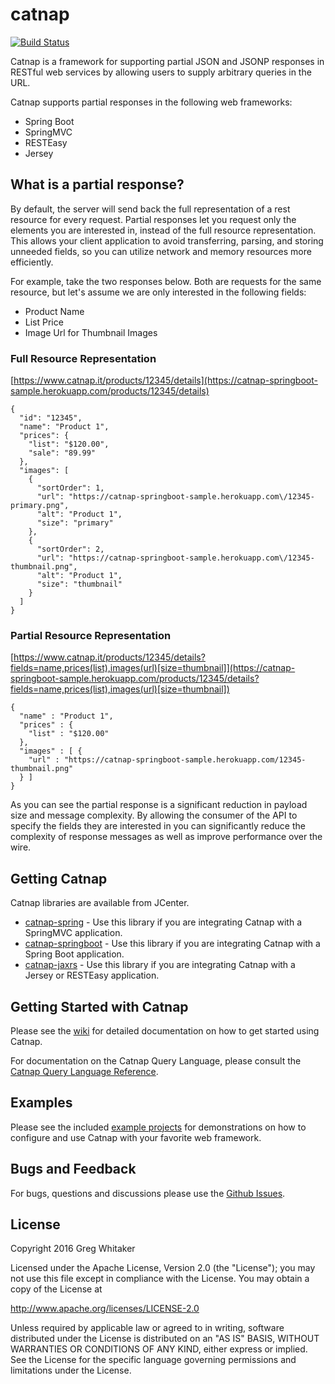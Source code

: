 # catnap
[![Build Status](https://travis-ci.org/gregwhitaker/catnap.svg?branch=catnap2)](https://travis-ci.org/gregwhitaker/catnap)

Catnap is a framework for supporting partial JSON and JSONP responses in RESTful web services by allowing users to supply arbitrary queries in the URL.

Catnap supports partial responses in the following web frameworks:

* 	Spring Boot
* 	SpringMVC
* 	RESTEasy
* 	Jersey

## What is a partial response?
By default, the server will send back the full representation of a rest resource for every request.  Partial responses let you request only the elements you are interested in, instead of the full resource representation.  This allows your client application to avoid transferring, parsing, and storing unneeded fields, so you can utilize network and memory resources more efficiently.

For example, take the two responses below.  Both are requests for the same resource, but let's assume we are only interested in the following fields:

*	Product Name
*	List Price
*	Image Url for Thumbnail Images

### Full Resource Representation
[https://www.catnap.it/products/12345/details](https://catnap-springboot-sample.herokuapp.com/products/12345/details)

	{
	  "id": "12345",
	  "name": "Product 1",
	  "prices": {
	    "list": "$120.00",
	    "sale": "89.99"
	  },
	  "images": [
	    {
	      "sortOrder": 1,
	      "url": "https://catnap-springboot-sample.herokuapp.com\/12345-primary.png",
	      "alt": "Product 1",
	      "size": "primary"
	    },
	    {
	      "sortOrder": 2,
	      "url": "https://catnap-springboot-sample.herokuapp.com\/12345-thumbnail.png",
	      "alt": "Product 1",
	      "size": "thumbnail"
	    }
	  ]
	}
	
### Partial Resource Representation
[https://www.catnap.it/products/12345/details?fields=name,prices(list),images(url)[size=thumbnail]](https://catnap-springboot-sample.herokuapp.com/products/12345/details?fields=name,prices(list),images(url)[size=thumbnail])

	{
	  "name" : "Product 1",
	  "prices" : {
	    "list" : "$120.00"
	  },
	  "images" : [ {
	    "url" : "https://catnap-springboot-sample.herokuapp.com/12345-thumbnail.png"
	  } ]
	}
	
As you can see the partial response is a significant reduction in payload size and message complexity.  By allowing the consumer of the API to specify the fields they are interested in you can significantly reduce the complexity of response messages as well as improve performance over the wire.

## Getting Catnap
Catnap libraries are available from JCenter.

* [catnap-spring](https://bintray.com/gregwhitaker/maven/catnap-spring) - Use this library if you are integrating Catnap with a SpringMVC application.
* [catnap-springboot](https://bintray.com/gregwhitaker/maven/catnap-springboot) - Use this library if you are integrating Catnap with a Spring Boot application.
* [catnap-jaxrs](https://bintray.com/gregwhitaker/maven/catnap-jaxrs) - Use this library if you are integrating Catnap with a Jersey or RESTEasy application.

## Getting Started with Catnap

Please see the [wiki](https://github.com/gregwhitaker/catnap/wiki) for detailed documentation on how to get started using Catnap.

For documentation on the Catnap Query Language, please consult the [Catnap Query Language Reference](https://github.com/gregwhitaker/catnap/wiki/Catnap-Query-Language-Reference).

## Examples

Please see the included [example projects](catnap-examples) for demonstrations on how to configure and use Catnap with your favorite web framework.

## Bugs and Feedback

For bugs, questions and discussions please use the [Github Issues](https://github.com/gregwhitaker/catnap/issues).

## License
Copyright 2016 Greg Whitaker

Licensed under the Apache License, Version 2.0 (the "License"); you may not use this file except in compliance with the License. You may obtain a copy of the License at

http://www.apache.org/licenses/LICENSE-2.0

Unless required by applicable law or agreed to in writing, software distributed under the License is distributed on an "AS IS" BASIS, WITHOUT WARRANTIES OR CONDITIONS OF ANY KIND, either express or implied. See the License for the specific language governing permissions and limitations under the License.
